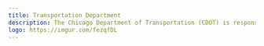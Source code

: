 ```yaml
---
title: Transportation Department
description: The Chicago Department of Transportation (CDOT) is responsible for public way infrastructure, including planning, design, construction, maintenance and management.
logo: https://imgur.com/fezqfDL
---
```

